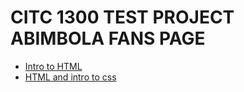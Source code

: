 # CITC 1300 TEST PROJECT ABIMBOLA FANS PAGE

<ul>
<li><a href="html_basics/index.html" target="_blank">Intro to HTML</a></li>
<li><a href="HTML5_intro_to_css/index.html" target="_blank">HTML and intro to css</a</li>
</ul>

>